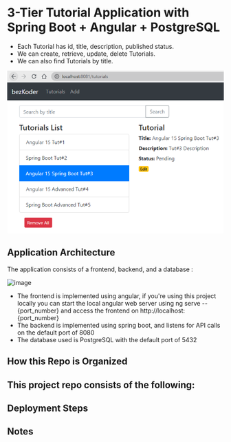 # 3-Tier Tutorial Application with Spring Boot + Angular + PostgreSQL

- Each Tutorial has id, title, description, published status.
- We can create, retrieve, update, delete Tutorials.
- We can also find Tutorials by title.

![spring-boot-angular-15-postgresql-example-crud.png](spring-boot-angular-15-postgresql-example-crud.png)

## Application Architecture

The application consists of a frontend, backend, and a database :

![image](https://github.com/Amr-tmorot/Tutorial-app/assets/88274242/e373387e-e17e-47cd-ac7e-8f02537b5b28)

- The frontend is implemented using angular, if you're using this project locally you can start the local angular web server using ng serve -- {port_number} and access the frontend on http://localhost:{port_number}
- The backend is implemented using spring boot, and listens for API calls on the default port of 8080
- The database used is PostgreSQL with the default port of 5432

## How this Repo is Organized
This project repo consists of the following:
- 


## Deployment Steps

      
## Notes



